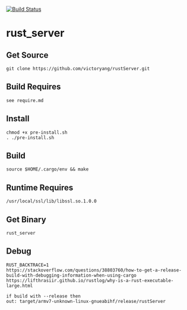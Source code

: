 [![Build Status](https://travis-ci.org/victoryang/rustServer.svg?branch=master)](https://travis-ci.org/victoryang/rustServer)

# rust_server

## Get Source
    git clone https://github.com/victoryang/rustServer.git

## Build Requires
	see require.md

## Install
    chmod +x pre-install.sh
    . ./pre-install.sh

## Build
    source $HOME/.cargo/env && make

## Runtime Requires
	/usr/local/ssl/lib/libssl.so.1.0.0

## Get Binary	
    rust_server

## Debug
	RUST_BACKTRACE=1
	https://stackoverflow.com/questions/38803760/how-to-get-a-release-build-with-debugging-information-when-using-cargo
	https://lifthrasiir.github.io/rustlog/why-is-a-rust-executable-large.html

	if build with --release then
	out: target/armv7-unknown-linux-gnueabihf/release/rustServer